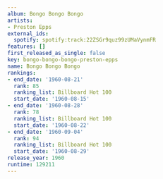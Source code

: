 ```yaml
---
album: Bongo Bongo Bongo
artists:
- Preston Epps
external_ids:
  spotify: spotify:track:22ZSGr9quz99zUMaVynmFR
features: []
first_released_as_single: false
key: bongo-bongo-bongo-preston-epps
name: Bongo Bongo Bongo
rankings:
- end_date: '1960-08-21'
  rank: 85
  ranking_list: Billboard Hot 100
  start_date: '1960-08-15'
- end_date: '1960-08-28'
  rank: 78
  ranking_list: Billboard Hot 100
  start_date: '1960-08-22'
- end_date: '1960-09-04'
  rank: 94
  ranking_list: Billboard Hot 100
  start_date: '1960-08-29'
release_year: 1960
runtime: 129211
---
```



